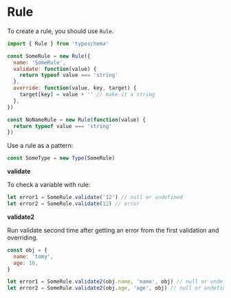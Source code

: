 # Rule

To create a rule, you should use `Rule`.

```js
import { Rule } from 'typeschema'

const SomeRule = new Rule({
  name: 'SomeRule',
  validate: function(value) {
    return typeof value === 'string'
  },
  override: function(value, key, target) {
    target[key] = value + '' // make it a string
  },
})

const NoNameRule = new Rule(function(value) {
  return typeof value === 'string'
})
```

Use a rule as a pattern:

```js
const SomeType = new Type(SomeRule)
```

**validate**

To check a variable with rule:

```js
let error1 = SomeRule.validate('12') // null or undefined
let error2 = SomeRule.validate(12) // error
```

**validate2**

Run validate second time after getting an error from the first validation and overriding.

```js
const obj = {
  name: 'tomy',
  age: 10,
}

let error1 = SomeRule.validate2(obj.name, 'name', obj) // null or undefined
let error2 = SomeRule.validate2(obj.age, 'age', obj) // null or undefined, obj.age will be overrided to be '10'
```
